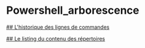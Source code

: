 # Powershell_arborescence

[## L'historique des lignes de commandes](https://github.com/techerbeatrice/powershell_arborescence/blob/main/historique.txt)


[## Le listing du contenu des répertoires](https://github.com/techerbeatrice/powershell_arborescence/blob/main/listing.txt)
